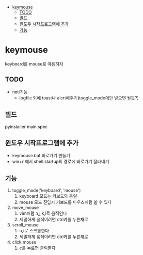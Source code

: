 - [keymouse](#keymouse)
  - [TODO](#todo)
  - [빌드](#빌드)
  - [윈도우 시작프로그램에 추가](#윈도우-시작프로그램에-추가)
  - [기능](#기능)

# keymouse

keyboard를 mouse로 이용하자

## TODO

- noti기능
  - logfile 외에 toast나 alert해주기(toggle_mode에만 넣으면 될듯?)

## 빌드

pyinstaller main.spec

## 윈도우 시작프로그램에 추가

- keymouse.bat 바로가기 만들기
- win+r 에서 shell:startup의 경로에 바로가기 잘라내기

## 기능

1. toggle_mode('keyboard', 'mouse')
   1. keyboard 모드는 키보드와 동일
   2. mouse 모드 진입시 키보드를 마우스처럼 쓸 수 있다
2. move_mouse
   1. vim처럼 h,j,k,l로 움직인다
   2. 세밀하게 움직이려면 ctrl키를 누른채로
3. scroll_mouse
   1. u,i로 스크롤한다
   2. 세밀하게 움직이려면 ctrl키를 누른채로
4. click mouse
   1. c를 누르면 클릭한다
